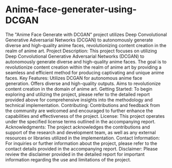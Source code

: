 # Anime-face-generater-using-DCGAN
The "Anime Face Generate with DCGAN" project utilizes Deep Convolutional Generative Adversarial Networks (DCGAN) to autonomously generate diverse and high-quality anime faces, revolutionizing content creation in the realm of anime art.
Project Description: This project focuses on utilizing Deep Convolutional Generative Adversarial Networks (DCGAN) to autonomously generate diverse and high-quality anime faces. The goal is to revolutionize content creation within the realm of anime art by providing a seamless and efficient method for producing captivating and unique anime faces.
Key Features:
Utilizes DCGAN for autonomous anime face generation.
Offers diverse and high-quality outputs.
Aims to revolutionize content creation in the domain of anime art.
Getting Started: To begin exploring and utilizing the project, please refer to the detailed report provided above for comprehensive insights into the methodology and technical implementation.
Contributing: Contributions and feedback from the community are welcomed and encouraged to further enhance the capabilities and effectiveness of the project.
License: This project operates under the specified license terms outlined in the accompanying report.
Acknowledgments: The project acknowledges the contributions and support of the research and development team, as well as any external resources or libraries utilized in the implementation.
Contact Information: For inquiries or further information about the project, please refer to the contact details provided in the accompanying report.
Disclaimer: Please review the disclaimer provided in the detailed report for important information regarding the use and limitations of the project.
